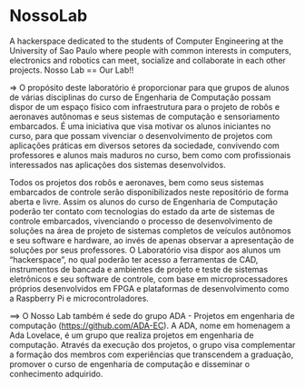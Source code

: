 # NossoLab
A hackerspace dedicated to the students of Computer Engineering at the University of Sao Paulo where people with common interests in computers, electronics and robotics can meet, socialize and collaborate in each other projects. Nosso Lab == Our Lab!!

=> O propósito deste laboratório é proporcionar para que grupos de alunos de várias disciplinas do curso de Engenharia de Computação possam dispor de um espaço físico com infraestrutura para o projeto de robôs e aeronaves autônomas e seus sistemas de computação e sensoriamento embarcados. É uma iniciativa que visa motivar os alunos iniciantes no curso, para que possam vivenciar o desenvolvimento de projetos com aplicações práticas em diversos setores da sociedade, convivendo com professores e alunos mais maduros no curso, bem como com profissionais interessados nas aplicações dos sistemas desenvolvidos.  

Todos os projetos dos robôs e aeronaves, bem como seus sistemas embarcados de controle serão disponibilizados neste repositório de forma aberta e livre. Assim os alunos do curso de Engenharia de Computação poderão ter contato com tecnologias do estado da arte de sistemas de controle embarcados, vivenciando o processo de desenvolvimento de soluções na área de projeto de sistemas completos de veículos autônomos e seu software e hardware, ao invés de apenas observar a apresentação de soluções por seus professores. O Laboratório visa dispor aos alunos um “hackerspace”, no qual poderão ter acesso a ferramentas de CAD, instrumentos de bancada e ambientes de projeto e teste de sistemas eletrônicos e seu software de controle, com base em microprocessadores próprios desenvolvidos em FPGA e plataformas de desenvolvimento como a Raspberry Pi e microcontroladores.


==> O Nosso Lab também é sede do grupo ADA - Projetos em engenharia de computação (https://github.com/ADA-EC).
A ADA, nome em homenagem a Ada Lovelace, é um grupo que realiza projetos em engenharia de computação. Através da execução dos projetos, o grupo visa complementar a formação dos membros com experiências que transcendem a graduação, promover o curso de engenharia de computação e disseminar o conhecimento adquirido.
